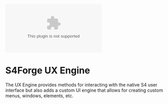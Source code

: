![GitHub Downloads (specific asset, latest release)](https://img.shields.io/github/downloads-pre/Settlers4-Reforged/S4Forge.UX-Engine/latest/UX-Engine.zip?displayAssetName=true&label=Downloads@latest&color=96b3e5)
# S4Forge UX Engine
The UX Engine provides methods for interacting with the native S4 user interface but also adds a custom UI engine that allows for creating custom menus, windows, elements, etc.

